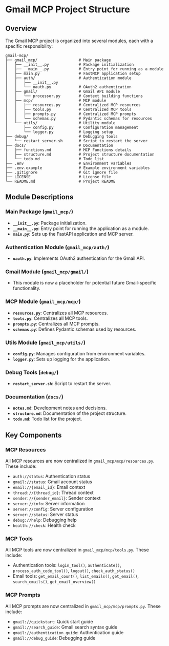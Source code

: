 # Gmail MCP Project Structure

## Overview

The Gmail MCP project is organized into several modules, each with a specific responsibility:

```
gmail-mcp/
├── gmail_mcp/                  # Main package
│   ├── __init__.py             # Package initialization
│   ├── __main__.py             # Entry point for running as a module
│   ├── main.py                 # FastMCP application setup
│   ├── auth/                   # Authentication module
│   │   ├── __init__.py
│   │   └── oauth.py            # OAuth2 authentication
│   ├── gmail/                  # Gmail API module
│   │   └── processor.py        # Context building functions
│   ├── mcp/                    # MCP module
│   │   ├── resources.py        # Centralized MCP resources
│   │   ├── tools.py            # Centralized MCP tools
│   │   ├── prompts.py          # Centralized MCP prompts
│   │   └── schemas.py          # Pydantic schemas for resources
│   └── utils/                  # Utility module
│       ├── config.py           # Configuration management
│       └── logger.py           # Logging setup
├── debug/                      # Debugging tools
│   └── restart_server.sh       # Script to restart the server
├── docs/                       # Documentation
│   ├── functions.md            # MCP Functions details
│   ├── structure.md            # Project structure documentation
│   └── todo.md                 # Todo list
├── .env                        # Environment variables
├── .env.example                # Example environment variables
├── .gitignore                  # Git ignore file
├── LICENSE                     # License file
└── README.md                   # Project README
```

## Module Descriptions

### Main Package (`gmail_mcp/`)

- **`__init__.py`**: Package initialization.
- **`__main__.py`**: Entry point for running the application as a module.
- **`main.py`**: Sets up the FastAPI application and MCP server.

### Authentication Module (`gmail_mcp/auth/`)

- **`oauth.py`**: Implements OAuth2 authentication for the Gmail API.

### Gmail Module (`gmail_mcp/gmail/`)

- This module is now a placeholder for potential future Gmail-specific functionality.

### MCP Module (`gmail_mcp/mcp/`)

- **`resources.py`**: Centralizes all MCP resources.
- **`tools.py`**: Centralizes all MCP tools.
- **`prompts.py`**: Centralizes all MCP prompts.
- **`schemas.py`**: Defines Pydantic schemas used by resources.

### Utils Module (`gmail_mcp/utils/`)

- **`config.py`**: Manages configuration from environment variables.
- **`logger.py`**: Sets up logging for the application.

### Debug Tools (`debug/`)

- **`restart_server.sh`**: Script to restart the server.

### Documentation (`docs/`)

- **`notes.md`**: Development notes and decisions.
- **`structure.md`**: Documentation of the project structure.
- **`todo.md`**: Todo list for the project.

## Key Components

### MCP Resources

All MCP resources are now centralized in `gmail_mcp/mcp/resources.py`. These include:

- `auth://status`: Authentication status
- `gmail://status`: Gmail account status
- `email://{email_id}`: Email context
- `thread://{thread_id}`: Thread context
- `sender://{sender_email}`: Sender context
- `server://info`: Server information
- `server://config`: Server configuration
- `server://status`: Server status
- `debug://help`: Debugging help
- `health://check`: Health check

### MCP Tools

All MCP tools are now centralized in `gmail_mcp/mcp/tools.py`. These include:

- Authentication tools: `login_tool()`, `authenticate()`, `process_auth_code_tool()`, `logout()`, `check_auth_status()`
- Email tools: `get_email_count()`, `list_emails()`, `get_email()`, `search_emails()`, `get_email_overview()`

### MCP Prompts

All MCP prompts are now centralized in `gmail_mcp/mcp/prompts.py`. These include:

- `gmail://quickstart`: Quick start guide
- `gmail://search_guide`: Gmail search syntax guide
- `gmail://authentication_guide`: Authentication guide
- `gmail://debug_guide`: Debugging guide
